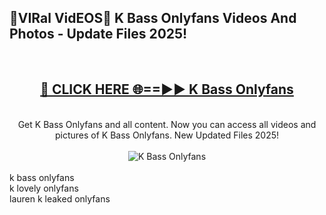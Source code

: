 <h2>🔴VIRal VidEOS🔴 K Bass Onlyfans Videos And Photos - Update Files 2025!</h2>
<br>
<div align="center">
<h2><a href="https://virallinks.top/odZfE0" rel="nofollow">🔴 CLICK HERE 🌐==►► K Bass Onlyfans</a></h2>
<br>
Get K Bass Onlyfans and all content. Now you can access all videos and pictures of K Bass Onlyfans. New Updated Files 2025!
<br>
<br>
<a href="https://virallinks.top/odZfE0" rel="nofollow" data-target="animated-image.originalLink"><img src="https://i.imgur.com/dJHk4Zq.gif)" alt="K Bass Onlyfans" style="max-width: 100%; display: inline-block;" data-target="animated-image.originalImage"></a>
</div>
<br>
k bass onlyfans<br>
k lovely onlyfans<br>
lauren k leaked onlyfans